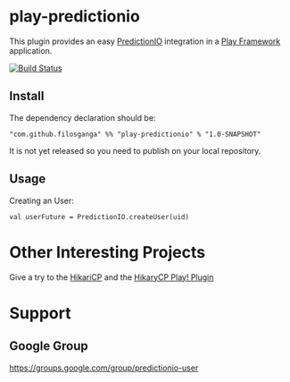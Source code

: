 play-predictionio
===================

This plugin provides an easy [PredictionIO](http://prediction.io/) integration in a
[Play Framework](http://www.playframework.com/) application.

[![Build Status](https://travis-ci.org/filosganga/play-predictionio.png?branch=master)](https://travis-ci.org/filosganga/play-predictionio)


Install
-------

The dependency declaration should be:
```
"com.github.filosganga" %% "play-predictionio" % "1.0-SNAPSHOT"
```
It is not yet released so you need to publish on your local repository.


Usage
-----

Creating an User:
```
val userFuture = PredictionIO.createUser(uid)
```

Other Interesting Projects
==========================

Give a try to the [HikariCP](https://github.com/brettwooldridge/HikariCP) and the [HikaryCP Play! Plugin](http://edulify.github.io/play-hikaricp.edulify.com/)


Support
=======

Google Group
------------

https://groups.google.com/group/predictionio-user
